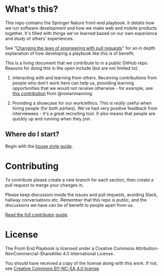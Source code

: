# What's this?

This repo contains the Springer Nature front-end playbook. It details how we run software development and how we make web and mobile products together. It's filled with things we've learned based on our own experience and study of others' experiences.

See "[Changing the laws of engineering with pull requests](https://www.youtube.com/watch?v=YIpNpptGX6Q)" for an in depth explanation of how developing a playbook like this is of benefit.

This is a living document that we contribute to in a _public_ GitHub repo. Reasons for doing this in the open include (but are not limited to):

1. Interacting with and learning from others. Receiving contributions from people who don't work here can help us, providing learning opportunities that we would not receive otherwise - for example, see [this contribution](https://github.com/springernature/frontend/pull/48#issuecomment-236139605) from @rowanmanning.

1. Providing a showcase for our work/ethics. This is _really_ useful when hiring people (for both parties). We've had very positive feedback from interviewees - it's a great recruiting tool. It also means that people are quickly up and running when they join.

## Where do I start?

Begin with the [house style guide](practices/house-style.md). 

# Contributing

To contribute please create a new branch for each section, then create a pull request to merge your changes in.

Please keep discussion inside the issues and pull requests, avoiding Slack, hallway conversations etc. Remember that this repo is public, and the discussions we have can be of benefit to people apart from us.

[Read the full contributor guide](CONTRIBUTING.md).

# License

The Front-End Playbook is licensed under a Creative Commons Attribution-NonCommercial-ShareAlike 4.0 International License.

You should have received a copy of the license along with this work. If not, see [Creative Commons BY-NC-SA 4.0 license](http://creativecommons.org/licenses/by-nc-sa/4.0/).
